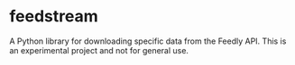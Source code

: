 # feedstream

A Python library for downloading specific data from the Feedly API. This is an experimental project and not for general use.
